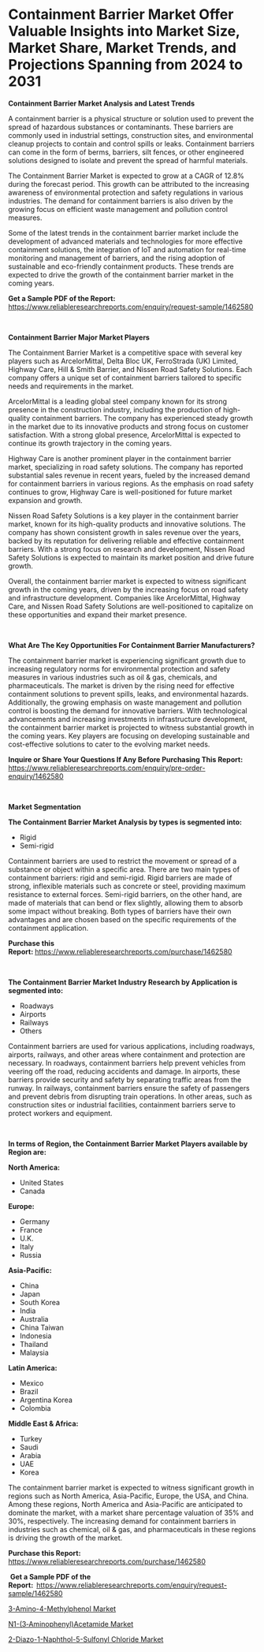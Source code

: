 <p><h1>Containment Barrier Market Offer Valuable Insights into Market Size, Market Share, Market Trends, and Projections Spanning from 2024 to 2031</h1></p><p><strong>Containment Barrier Market Analysis and Latest Trends</strong></p>
<p><p>A containment barrier is a physical structure or solution used to prevent the spread of hazardous substances or contaminants. These barriers are commonly used in industrial settings, construction sites, and environmental cleanup projects to contain and control spills or leaks. Containment barriers can come in the form of berms, barriers, silt fences, or other engineered solutions designed to isolate and prevent the spread of harmful materials.</p><p>The Containment Barrier Market is expected to grow at a CAGR of 12.8% during the forecast period. This growth can be attributed to the increasing awareness of environmental protection and safety regulations in various industries. The demand for containment barriers is also driven by the growing focus on efficient waste management and pollution control measures.</p><p>Some of the latest trends in the containment barrier market include the development of advanced materials and technologies for more effective containment solutions, the integration of IoT and automation for real-time monitoring and management of barriers, and the rising adoption of sustainable and eco-friendly containment products. These trends are expected to drive the growth of the containment barrier market in the coming years.</p></p>
<p><strong>Get a Sample PDF of the Report:&nbsp;</strong> <a href="https://www.reliableresearchreports.com/enquiry/request-sample/1462580">https://www.reliableresearchreports.com/enquiry/request-sample/1462580</a></p>
<p>&nbsp;</p>
<p><strong>Containment Barrier Major Market Players</strong></p>
<p><p>The Containment Barrier Market is a competitive space with several key players such as ArcelorMittal, Delta Bloc UK, FerroStrada (UK) Limited, Highway Care, Hill & Smith Barrier, and Nissen Road Safety Solutions. Each company offers a unique set of containment barriers tailored to specific needs and requirements in the market.</p><p>ArcelorMittal is a leading global steel company known for its strong presence in the construction industry, including the production of high-quality containment barriers. The company has experienced steady growth in the market due to its innovative products and strong focus on customer satisfaction. With a strong global presence, ArcelorMittal is expected to continue its growth trajectory in the coming years.</p><p>Highway Care is another prominent player in the containment barrier market, specializing in road safety solutions. The company has reported substantial sales revenue in recent years, fueled by the increased demand for containment barriers in various regions. As the emphasis on road safety continues to grow, Highway Care is well-positioned for future market expansion and growth.</p><p>Nissen Road Safety Solutions is a key player in the containment barrier market, known for its high-quality products and innovative solutions. The company has shown consistent growth in sales revenue over the years, backed by its reputation for delivering reliable and effective containment barriers. With a strong focus on research and development, Nissen Road Safety Solutions is expected to maintain its market position and drive future growth.</p><p>Overall, the containment barrier market is expected to witness significant growth in the coming years, driven by the increasing focus on road safety and infrastructure development. Companies like ArcelorMittal, Highway Care, and Nissen Road Safety Solutions are well-positioned to capitalize on these opportunities and expand their market presence.</p></p>
<p>&nbsp;</p>
<p><strong>What Are The Key Opportunities For Containment Barrier Manufacturers?</strong></p>
<p><p>The containment barrier market is experiencing significant growth due to increasing regulatory norms for environmental protection and safety measures in various industries such as oil & gas, chemicals, and pharmaceuticals. The market is driven by the rising need for effective containment solutions to prevent spills, leaks, and environmental hazards. Additionally, the growing emphasis on waste management and pollution control is boosting the demand for innovative barriers. With technological advancements and increasing investments in infrastructure development, the containment barrier market is projected to witness substantial growth in the coming years. Key players are focusing on developing sustainable and cost-effective solutions to cater to the evolving market needs.</p></p>
<p><strong>Inquire or Share Your Questions If Any Before Purchasing This Report:</strong> <a href="https://www.reliableresearchreports.com/enquiry/pre-order-enquiry/1462580">https://www.reliableresearchreports.com/enquiry/pre-order-enquiry/1462580</a></p>
<p>&nbsp;</p>
<p><strong>Market Segmentation</strong></p>
<p><strong>The Containment Barrier Market Analysis by types is segmented into:</strong></p>
<p><ul><li>Rigid</li><li>Semi-rigid</li></ul></p>
<p><p>Containment barriers are used to restrict the movement or spread of a substance or object within a specific area. There are two main types of containment barriers: rigid and semi-rigid. Rigid barriers are made of strong, inflexible materials such as concrete or steel, providing maximum resistance to external forces. Semi-rigid barriers, on the other hand, are made of materials that can bend or flex slightly, allowing them to absorb some impact without breaking. Both types of barriers have their own advantages and are chosen based on the specific requirements of the containment application.</p></p>
<p><strong>Purchase this Report:&nbsp;</strong><a href="https://www.reliableresearchreports.com/purchase/1462580">https://www.reliableresearchreports.com/purchase/1462580</a></p>
<p>&nbsp;</p>
<p><strong>The Containment Barrier Market Industry Research by Application is segmented into:</strong></p>
<p><ul><li>Roadways</li><li>Airports</li><li>Railways</li><li>Others</li></ul></p>
<p><p>Containment barriers are used for various applications, including roadways, airports, railways, and other areas where containment and protection are necessary. In roadways, containment barriers help prevent vehicles from veering off the road, reducing accidents and damage. In airports, these barriers provide security and safety by separating traffic areas from the runway. In railways, containment barriers ensure the safety of passengers and prevent debris from disrupting train operations. In other areas, such as construction sites or industrial facilities, containment barriers serve to protect workers and equipment.</p></p>
<p>&nbsp;</p>
<p><strong>In terms of Region, the Containment Barrier Market Players available by Region are:</strong></p>
<p>
    <p> <strong> North America: </strong>
        <ul>
            <li>United States</li>
            <li>Canada</li>
        </ul>
        </p> 
    <p> <strong> Europe: </strong>
        <ul>
            <li>Germany</li>
            <li>France</li>
            <li>U.K.</li>
            <li>Italy</li>
            <li>Russia</li>
        </ul>
        </p> 
    <p> <strong> Asia-Pacific: </strong>
        <ul>
            <li>China</li>
            <li>Japan</li>
            <li>South Korea</li>
            <li>India</li>
            <li>Australia</li>
            <li>China Taiwan</li>
            <li>Indonesia</li>
            <li>Thailand</li>
            <li>Malaysia</li>
        </ul>
        </p> 
    <p> <strong> Latin America: </strong>
        <ul>
            <li>Mexico</li>
            <li>Brazil</li>
            <li>Argentina Korea</li>
            <li>Colombia</li>
        </ul>
        </p> 
    <p> <strong> Middle East & Africa: </strong>
        <ul>
            <li>Turkey</li>
            <li>Saudi</li>
            <li>Arabia</li>
            <li>UAE</li>
            <li>Korea</li>
        </ul>
    </p>
    </p>
<p><p>The containment barrier market is expected to witness significant growth in regions such as North America, Asia-Pacific, Europe, the USA, and China. Among these regions, North America and Asia-Pacific are anticipated to dominate the market, with a market share percentage valuation of 35% and 30%, respectively. The increasing demand for containment barriers in industries such as chemical, oil & gas, and pharmaceuticals in these regions is driving the growth of the market.</p></p>
<p><strong>Purchase this Report: </strong><a href="https://www.reliableresearchreports.com/purchase/1462580">https://www.reliableresearchreports.com/purchase/1462580</a></p>
<p>&nbsp;<strong>Get a Sample PDF of the Report:&nbsp;&nbsp;</strong><a href="https://www.reliableresearchreports.com/enquiry/request-sample/1462580">https://www.reliableresearchreports.com/enquiry/request-sample/1462580</a></p>
<p><strong></strong></p>
<p><p><a href="https://view.publitas.com/reportprime-1/3-amino-4-methylphenol-market-offer-valuable-insights-into-market-size-market-share-market-trends-and-projections-spanning-from-2023-to-2030/">3-Amino-4-Methylphenol Market</a></p><p><a href="https://view.publitas.com/reportprime-1/n1-3-aminophenyl-acetamide-market-size-global-industry-overview-market-segmentation-and-forecast-2023-to-2030/">N1-(3‑Aminophenyl)Acetamide Market</a></p><p><a href="https://view.publitas.com/reportprime-1/2-diazo-1-naphthol-5-sulfonyl-chloride-market-size-reflecting-a-forecast-till-2030-market-by-type-by-application-and-by-geography/">2-Diazo-1-Naphthol-5-Sulfonyl Chloride Market</a></p></p>